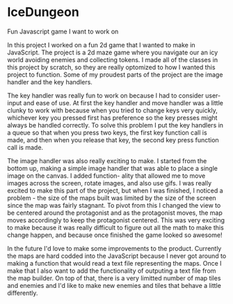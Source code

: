 # IceDungeon
Fun Javascript game I want to work on

In this project I worked on a fun 2d game that I wanted to make in JavaScript. The project 
is a 2d maze game where you navigate our an icy world avoiding enemies and collecting 
tokens. I made all of the classes in this project by scratch, so they are really optomized
to how I wanted this project to function. Some of my proudest parts of the project are the 
image handler and the key handlers. 

The key handler was really fun to work on because I had to consider user-input and ease of 
use. At first the key handler and move handler was a little clunky to work with because 
when you tried to change keys very quickly, whichever key you pressed first has preference 
so the key presses might always be handled correctly. To solve this problem I put the key 
handlers in a queue so that when you press two keys, the first key function call is made, 
and then when you release that key, the second key press function call is made.

The image handler was also really exciting to make. I started from the bottom up, making a 
simple image handler that was able to place a single image on the canvas. I added function-
ality that allowed me to move images across the screen, rotate images, and also use gifs. 
I was really excited to make this part of the project, but when I was finished, I noticed a
problem - the size of the maps built was limited by the size of the screen since the map was
fairly stagnant. To pivot from this I changed the view to be centered around the protagonist
and as the protagonist moves, the map moves accordingly to keep the protagonist centered. 
This was very exciting to make because it was really difficult to figure out all the math to
make this change happen, and because once finished the game looked so awesome!

In the future I'd love to make some improvements to the product. Currently the maps are hard
codded into the JavaScript because I never got around to making a function that would read a
text file representing the maps. Once I make that I also want to add the functionality of 
outputing a text file from the map builder. On top of that, there is a very limitted number 
of map tiles and enemies and I'd like to make new enemies and tiles that behave a little 
differently.

